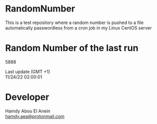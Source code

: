 # RandomNumber    
This is a test repository where a random number is pushed to a file automatically passwordless from a cron job in my Linux CentOS server    
# Random Number of the last run   
5888
      
Last update (GMT +1)    
11/24/22 02:00:01
# Developer    
Hamdy Abou El Anein   
hamdy.aea@protonmail.com
